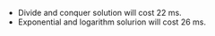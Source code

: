 * Divide and conquer solution will cost 22 ms.
* Exponential and logarithm solurion will cost 26 ms.
